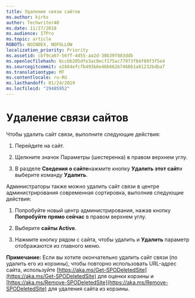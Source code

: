 ```yaml
---
title: Удаление связи сайтов
ms.author: kirks
author: Techwriter40
ms.date: 11/27/2018
ms.audience: ITPro
ms.topic: article
ROBOTS: NOINDEX, NOFOLLOW
localization_priority: Priority
ms.assetid: cbf9ca67-56ff-4455-aa2d-30b39f883ddb
ms.openlocfilehash: 6ccbb205dfe3ac0ecf175ac77973f04f09f3f5e4
ms.sourcegitcommit: e2864efcfb493b6e46b662b746661a61232bdba7
ms.translationtype: MT
ms.contentlocale: ru-RU
ms.lasthandoff: 01/24/2019
ms.locfileid: "29485952"
---
```

# <a name="delete-a-communication-site"></a>Удаление связи сайтов

Чтобы удалить сайт связи, выполните следующие действия: 
  
1. Перейдите на сайт. 
  
2. Щелкните значок Параметры (шестеренка) в правом верхнем углу. 
  
3. В разделе **Сведения о сайте**нажмите кнопку **Удалить этот сайт**и выберите команду **Удалить**. 
  
Администраторы также можно удалить сайт связи в центре администрирования современная сортировка, выполнив следующие действия: 
  
1. Попробуйте новый центр администрирования, нажав кнопку **Попробуйте прямо сейчас** в правом верхнем углу. 
  
2. Выберите **сайты Active**. 
  
3. Нажмите кнопку рядом с сайта, чтобы удалить и **Удалить** параметр отображаются из главного меню. 
  
 **Примечание:** Если вы хотите окончательно удалить сайт связи (по удалить его из корзины), чтобы повторно использовать URL-адрес сайта, используйте [https://aka.ms/Get-SPODeletedSite](https://aka.ms/Get-SPODeletedSite) для оценки корзины и [https://aka.ms/Remove-SPODeletedSite](https://aka.ms/Remove-SPODeletedSite) для удаления сайта из корзины. 
  

